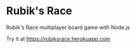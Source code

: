 # Rubik's Race

Rubik's Race multiplayer board game with Node.js

Try it at https://rubiksrace.herokuapp.com